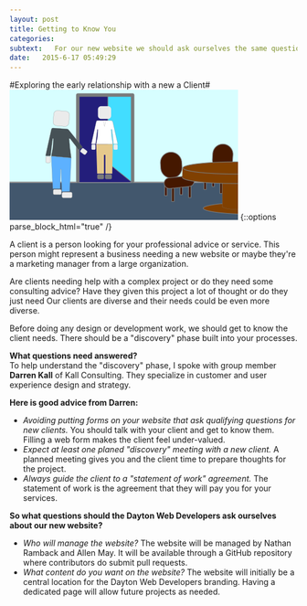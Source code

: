 ```yaml
---
layout: post
title: Getting to Know You
categories: 
subtext:   For our new website we should ask ourselves the same questions we should ask our clients. Let's take a closer look at the early discussions with a new client project.
date:   2015-6-17 05:49:29
---
```

#Exploring the early relationship with a new a Client#
<img src="/images/ClientMeeting.svg" alt="Client Meeting">
{::options parse_block_html="true" /}
<div class="well" id="wells">A client is a person looking for your professional advice or service. This person might represent a business needing a new website or maybe they're a marketing manager from a large organization.</div>

Are clients needing help with a complex project or do they need some consulting advice? Have they given this project a lot of thought or do they just need Our clients are diverse and their needs could be even more diverse.  

Before doing any design or development work, we should get to know the client needs. There should be a "discovery" phase built into your processes.

**What questions need answered?**  
To help understand the "discovery" phase, I spoke with group member **Darren Kall** of Kall Consulting. They specialize in customer and user experience design and strategy.

**Here is good advice from Darren:**  
*   *Avoiding putting forms on your website that ask qualifying questions for new clients.* You should talk with your client and get to know them. Filling a web form makes the client feel under-valued.  
*   *Expect at least one planed "discovery" meeting with a new client.* A planned meeting gives you and the client time to prepare thoughts for the project.  
*   *Always guide the client to a "statement of work" agreement.* The statement of work is the agreement that they will pay you for your services.  

**So what questions should the Dayton Web Developers ask ourselves about our new website?**  
*   *Who will manage the website?* The website will be managed by Nathan Ramback and Allen May. It will be available through a GitHub repository where contributors do submit pull requests.  
*   *What content do you want on the website?* The website will initially be a central location for the Dayton Web Developers branding. Having a dedicated page will allow future projects as needed.





